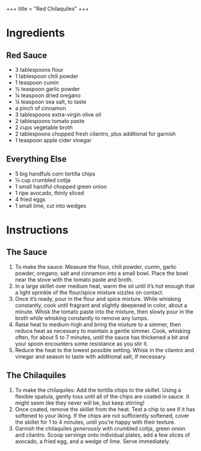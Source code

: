 +++
title = "Red Chilaquiles"
+++
# Ingredients

## Red Sauce

-   3 tablespoons flour
-   1 tablespoon chili powder
-   1 teaspoon cumin
-   ½ teaspoon garlic powder
-   ¼ teaspoon dried oregano
-   ¼ teaspoon sea salt, to taste
-   a pinch of cinnamon
-   3 tablespoons extra-virgin olive oil
-   2 tablespoons tomato paste
-   2 cups vegetable broth
-   2 tablespoons chopped fresh cilantro, plus additional for garnish
-   1 teaspoon apple cider vinegar

## Everything Else

-   5 big handfuls corn tortilla chips
-   ⅓ cup crumbled cotija
-   1 small handful chopped green onion
-   1 ripe avocado, thinly sliced
-   4 fried eggs
-   1 small lime, cut into wedges

# Instructions

## The Sauce

1. To make the sauce: Measure the flour, chili powder, cumin, garlic powder, oregano, salt and cinnamon into a small bowl. Place the bowl near the stove with the tomato paste and broth.
2. In a large skillet over medium heat, warm the oil until it’s hot enough that a light sprinkle of the flour/spice mixture sizzles on contact.
3. Once it’s ready, pour in the flour and spice mixture. While whisking constantly, cook until fragrant and slightly deepened in color, about a minute. Whisk the tomato paste into the mixture, then slowly pour in the broth while whisking constantly to remove any lumps.
4. Raise heat to medium-high and bring the mixture to a simmer, then reduce heat as necessary to maintain a gentle simmer. Cook, whisking often, for about 5 to 7 minutes, until the sauce has thickened a bit and your spoon encounters some resistance as you stir it.
5. Reduce the heat to the lowest possible setting. Whisk in the cilantro and vinegar and season to taste with additional salt, if necessary.

## The Chilaquiles

1. To make the chilaquiles: Add the tortilla chips to the skillet. Using a flexible spatula, gently toss until all of the chips are coated in sauce. It might seem like they never will be, but keep stirring!
2. Once coated, remove the skillet from the heat. Test a chip to see if it has softened to your liking. If the chips are not sufficiently softened, cover the skillet for 1 to 4 minutes, until you’re happy with their texture.
3. Garnish the chilaquiles _generously_ with crumbled cotija, green onion and cilantro. Scoop servings onto individual plates, add a few slices of avocado, a fried egg, and a wedge of lime. Serve immediately.
